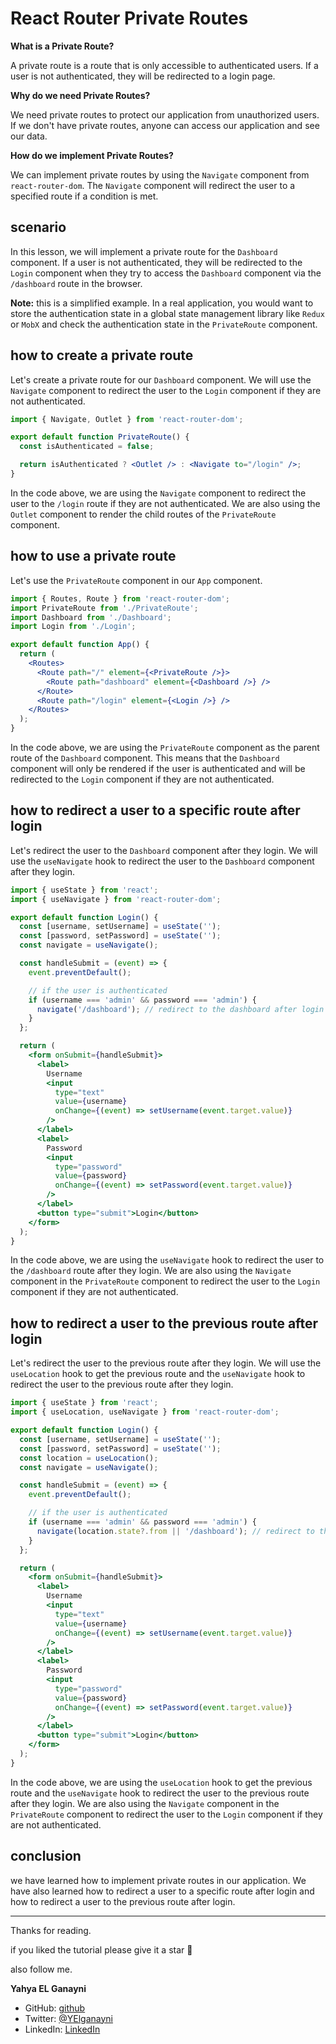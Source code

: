 # React Router Private Routes

**What is a Private Route?**

A private route is a route that is only accessible to authenticated users. If a user is not authenticated, they will be redirected to a login page.

**Why do we need Private Routes?**

We need private routes to protect our application from unauthorized users. If we don't have private routes, anyone can access our application and see our data.

**How do we implement Private Routes?**

We can implement private routes by using the `Navigate` component from `react-router-dom`. The `Navigate` component will redirect the user to a specified route if a condition is met.

## scenario

In this lesson, we will implement a private route for the `Dashboard` component. If a user is not authenticated, they will be redirected to the `Login` component when they try to access the `Dashboard` component via the `/dashboard` route in the browser.

**Note:** this is a simplified example. In a real application, you would want to store the authentication state in a global state management library like `Redux` or `MobX` and check the authentication state in the `PrivateRoute` component.

## how to create a private route

Let's create a private route for our `Dashboard` component. We will use the `Navigate` component to redirect the user to the `Login` component if they are not authenticated.

```jsx
import { Navigate, Outlet } from 'react-router-dom';

export default function PrivateRoute() {
  const isAuthenticated = false;

  return isAuthenticated ? <Outlet /> : <Navigate to="/login" />;
}
```

In the code above, we are using the `Navigate` component to redirect the user to the `/login` route if they are not authenticated. We are also using the `Outlet` component to render the child routes of the `PrivateRoute` component.

## how to use a private route

Let's use the `PrivateRoute` component in our `App` component.

```jsx
import { Routes, Route } from 'react-router-dom';
import PrivateRoute from './PrivateRoute';
import Dashboard from './Dashboard';
import Login from './Login';

export default function App() {
  return (
    <Routes>
      <Route path="/" element={<PrivateRoute />}>
        <Route path="dashboard" element={<Dashboard />} />
      </Route>
      <Route path="/login" element={<Login />} />
    </Routes>
  );
}
```

In the code above, we are using the `PrivateRoute` component as the parent route of the `Dashboard` component. This means that the `Dashboard` component will only be rendered if the user is authenticated and will be redirected to the `Login` component if they are not authenticated.

## how to redirect a user to a specific route after login

Let's redirect the user to the `Dashboard` component after they login. We will use the `useNavigate` hook to redirect the user to the `Dashboard` component after they login.

```jsx
import { useState } from 'react';
import { useNavigate } from 'react-router-dom';

export default function Login() {
  const [username, setUsername] = useState('');
  const [password, setPassword] = useState('');
  const navigate = useNavigate();

  const handleSubmit = (event) => {
    event.preventDefault();

    // if the user is authenticated
    if (username === 'admin' && password === 'admin') {
      navigate('/dashboard'); // redirect to the dashboard after login
    }
  };

  return (
    <form onSubmit={handleSubmit}>
      <label>
        Username
        <input
          type="text"
          value={username}
          onChange={(event) => setUsername(event.target.value)}
        />
      </label>
      <label>
        Password
        <input
          type="password"
          value={password}
          onChange={(event) => setPassword(event.target.value)}
        />
      </label>
      <button type="submit">Login</button>
    </form>
  );
}
```

In the code above, we are using the `useNavigate` hook to redirect the user to the `/dashboard` route after they login. We are also using the `Navigate` component in the `PrivateRoute` component to redirect the user to the `Login` component if they are not authenticated.

## how to redirect a user to the previous route after login

Let's redirect the user to the previous route after they login. We will use the `useLocation` hook to get the previous route and the `useNavigate` hook to redirect the user to the previous route after they login.

```jsx
import { useState } from 'react';
import { useLocation, useNavigate } from 'react-router-dom';

export default function Login() {
  const [username, setUsername] = useState('');
  const [password, setPassword] = useState('');
  const location = useLocation();
  const navigate = useNavigate();

  const handleSubmit = (event) => {
    event.preventDefault();

    // if the user is authenticated
    if (username === 'admin' && password === 'admin') {
      navigate(location.state?.from || '/dashboard'); // redirect to the previous route after login
    }
  };

  return (
    <form onSubmit={handleSubmit}>
      <label>
        Username
        <input
          type="text"
          value={username}
          onChange={(event) => setUsername(event.target.value)}
        />
      </label>
      <label>
        Password
        <input
          type="password"
          value={password}
          onChange={(event) => setPassword(event.target.value)}
        />
      </label>
      <button type="submit">Login</button>
    </form>
  );
}
```

In the code above, we are using the `useLocation` hook to get the previous route and the `useNavigate` hook to redirect the user to the previous route after they login. We are also using the `Navigate` component in the `PrivateRoute` component to redirect the user to the `Login` component if they are not authenticated.

## conclusion

we have learned how to implement private routes in our application. We have also learned how to redirect a user to a specific route after login and how to redirect a user to the previous route after login.

---

Thanks for reading.

if you liked the tutorial please give it a star 🌟

also follow me.

**Yahya EL Ganayni**

- GitHub: [github](https://github.com/yahyaelganyni1)
- Twitter: [@YElganayni](https://twitter.com/YElganayni)
- LinkedIn: [LinkedIn](https://www.linkedin.com/in/yahya-el-ganayni-a456115b/)
